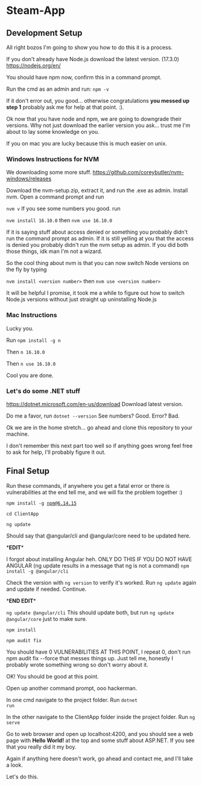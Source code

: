 # Steam-App

<h2>Development Setup</h2>

All right bozos I'm going to show you how to do this it is a process.

If you don't already have Node.js download the latest version. (17.3.0) https://nodejs.org/en/ 

You should have npm now, confirm this in a command prompt. 

Run the cmd as an admin and run: <code>npm -v</code>

If it don't error out, you good... otherwise congratulations <b>you messed up step 1</b> probably ask me for help at that point. :).

Ok now that you have node and npm, we are going to downgrade their versions. Why not just download the earlier version you ask... trust me I'm about to lay some knowledge on you.

If you on mac you are lucky because this is much easier on unix.

<h3>Windows Instructions for NVM</h3>

We downloading some more stuff. https://github.com/coreybutler/nvm-windows/releases

Download the nvm-setup.zip, extract it, and run the .exe as admin.
Install nvm. Open a command prompt and run 

<code>nvm v</code> If you see some numbers you good.
run 

`nvm install 16.10.0` then `nvm use 16.10.0`

If it is saying stuff about access denied or something you probably didn't run the command prompt as admin.
If it is still yelling at you that the access is denied you probably didn't run the nvm setup as admin. If you did both those things, idk man I'm not a wizard.

So the cool thing about nvm is that you can now switch Node versions on the fly by typing 

`nvm install <version number>` then `nvm use <version number>`

It will be helpful I promise, it took me a while to figure out how to switch Node.js versions without just straight up uninstalling Node.js

<h3>Mac Instructions</h3>

Lucky you. 

Run <code>npm install -g n</code>

Then <code>n 16.10.0</code>

Then <code>n use 16.10.0</code>

Cool you are done.

<h3>Let's do some .NET stuff</h3>

https://dotnet.microsoft.com/en-us/download Download latest version.

Do me a favor, run <code>dotnet --version</code> See numbers? Good. Error? Bad.

Ok we are in the home stretch... go ahead and clone this repository to your machine.

I don't remember this next part too well so if anything goes wrong feel free to ask for help, I'll probably figure it out.

<h2>Final Setup</h2>

Run these commands, if anywhere you get a fatal error or there is vulnerabilities at the end tell me, and we will fix the problem together :)

<code>npm install -g npm@6.14.15</code>

<code>cd ClientApp</code>

<code>ng update</code>

Should say that @angular/cli and @angular/core need to be updated here.

\*<strong>EDIT</strong>\*

I forgot about installing Angular heh. ONLY DO THIS IF YOU DO NOT HAVE ANGULAR (ng update results in a message that ng is not a command) <code>npm install -g @angular/cli</code>

Check the version with `ng version` to verify it's worked. Run `ng update` again and update if needed. Continue.

\*<strong>END EDIT</strong>\*

<code>ng update @angular/cli</code>
This should update both, but run <code>ng update @angular/core</code> just to make sure.

<code>npm install</code>

<code>npm audit fix</code>

You should have 0 VULNERABILITIES AT THIS POINT, I repeat 0, don't run npm audit fix --force that messes things up. Just tell me, honestly I probably wrote something wrong so don't worry about it.

OK! You should be good at this point.

Open up another command prompt, ooo hackerman.

In one cmd navigate to the project folder. Run <code>dotnet run</code>

In the other navigate to the ClientApp folder inside the project folder. Run <code>ng serve</code>

Go to web browser and open up localhost:4200, and you should see a web page with <b>Hello World!</b> at the top and some stuff about ASP.NET. If you see that you really did it my boy.

Again if anything here doesn't work, go ahead and contact me, and I'll take a look.

Let's do this.

